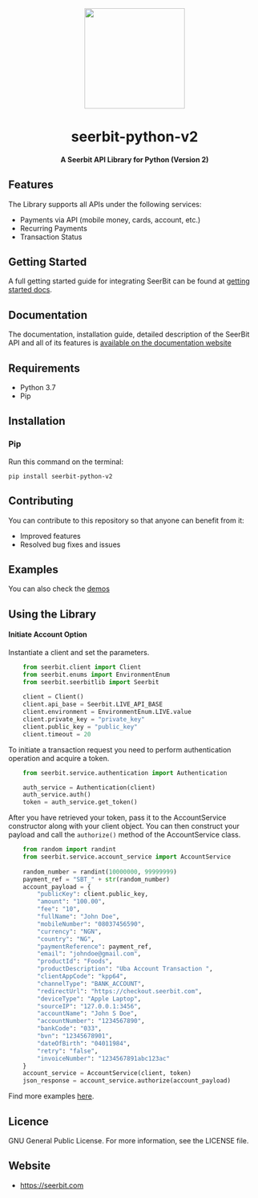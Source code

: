 
<div align="center">
 <img width="200" valign="top" src="https://res.cloudinary.com/dy2dagugp/image/upload/v1571249658/seerbit-logo_mdinom.png">
</div>


<h1 align="center">
  seerbit-python-v2
</h1>

<h4 align="center">
  A Seerbit API Library for Python (Version 2)
</h4>

## Features

The Library supports all APIs under the following services:
* Payments via API (mobile money, cards, account, etc.)
* Recurring Payments
* Transaction Status

## Getting Started

A full getting started guide for integrating SeerBit can be found at [getting started docs](https://doc.seerbit.com).

## Documentation

The documentation, installation guide, detailed description of the SeerBit API and all of its features is [available on the documentation website](https://doc.seerbit.com/api/library)


## Requirements

* Python 3.7 
* Pip


## Installation

### Pip

Run this command on the terminal:

```code
pip install seerbit-python-v2
```

## Contributing

You can contribute to this repository so that anyone can benefit from it:

* Improved features
* Resolved bug fixes and issues

## Examples  

You can also check the [demos](https://github.com/seerbit/seerbit-python-api-library/tree/master/demos)
## Using the Library

<strong><h4>Initiate Account Option</h4></strong>
Instantiate a client and set the parameters. 

```python
    from seerbit.client import Client
    from seerbit.enums import EnvironmentEnum
    from seerbit.seerbitlib import Seerbit
    
    client = Client()
    client.api_base = Seerbit.LIVE_API_BASE
    client.environment = EnvironmentEnum.LIVE.value
    client.private_key = "private_key"
    client.public_key = "public_key"
    client.timeout = 20
```

To initiate a transaction request you need to perform authentication operation and acquire a token. 

```python
    from seerbit.service.authentication import Authentication

    auth_service = Authentication(client)
    auth_service.auth()
    token = auth_service.get_token()
```

After you have retrieved your token, pass it to the AccountService constructor along with your client object. You can then construct your payload and call the <code>authorize()</code> method of the AccountService class.
```python
    from random import randint
    from seerbit.service.account_service import AccountService
    
    random_number = randint(10000000, 99999999)
    payment_ref = "SBT_" + str(random_number)
    account_payload = {
        "publicKey": client.public_key,
        "amount": "100.00",
        "fee": "10",
        "fullName": "John Doe",
        "mobileNumber": "08037456590",
        "currency": "NGN",
        "country": "NG",
        "paymentReference": payment_ref,
        "email": "johndoe@gmail.com",
        "productId": "Foods",
        "productDescription": "Uba Account Transaction ",
        "clientAppCode": "kpp64",
        "channelType": "BANK_ACCOUNT",
        "redirectUrl": "https://checkout.seerbit.com",
        "deviceType": "Apple Laptop",
        "sourceIP": "127.0.0.1:3456",
        "accountName": "John S Doe",
        "accountNumber": "1234567890",
        "bankCode": "033",
        "bvn": "12345678901",
        "dateOfBirth": "04011984",
        "retry": "false",
        "invoiceNumber": "1234567891abc123ac"
    }
    account_service = AccountService(client, token)
    json_response = account_service.authorize(account_payload)
``` 

Find more examples [here](https://github.com/seerbit/seerbit-python-api-library/tree/master/demos).

## Licence
GNU General Public License. For more information, see the LICENSE file.

## Website
* https://seerbit.com
